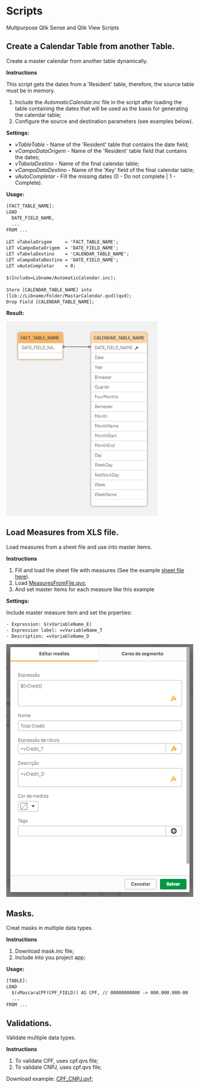# Scripts
Multpurpose Qlik Sense and Qlik View Scripts

## Create a Calendar Table from another Table.
Create a master calendar from another table dynamically.

**Instructions**

This script gets the dates from a 'Resident' table, therefore, the source table must be in memory.

1. Include the *AutomaticCalendar.inc* file in the script after loading the table containing the dates that will be used as the basis for generating the calendar table;
2. Configure the source and destination parameters (see examples below).

**Settings:**

- *vTableTable* - Name of the 'Resident' table that contains the date field;
- *vCampoDataOrigem* - Name of the 'Resident' table field that contains the dates;
- *vTabelaDestino* - Name of the final calendar table;
- *vCampoDataDestino* - Name of the 'Key' field of the final calendar table;
- *vAutoCompletar* - Fill the missing dates (0 - Do not complete | 1 - Complete).

**Usage:**

```
[FACT_TABLE_NAME]:
LOAD 
  DATE_FIELD_NAME, 
  ... 
FROM ...

LET vTabelaOrigem     = 'FACT_TABLE_NAME';
LET vCampoDataOrigem  = 'DATE_FIELD_NAME';
LET vTabelaDestino    = 'CALENDAR_TABLE_NAME';
LET vCampoDataDestino = 'DATE_FIELD_NAME';
LET vAutoCompletar    = 0;  

$(Include=Libname/AutomaticCalendar.inc);

Store [CALENDAR_TABLE_NAME] into [lib://Libname/Folder/MastarCalendar.qvd](qvd);
Drop Field [CALENDAR_TABLE_NAME];
```

**Result:**

![Resulte Data](img/AutomaticCalendar.PNG)


## Load Measures from XLS file.
Load measures from a sheet file and use into master items.

**Instructions**

1. Fill and load the sheet file with measures (See the example [sheet file here](MeasuresFromFile/Expressions.xlsx)).
2. Load [MeasuresFromFile.qvs](MeasuresFromFile/MeasuresFromFile.qvs);
2. And set master items for each measure like this example

**Settings:**

Include master measure item and set the prperties:

	- Expression: $(vVariableName_E)
	- Expression label: =vVariableName_T
	- Description: =vVariableName_D

![alt text](img/MeasuresFromFile_1.PNG)

## Masks.
Creat masks in multiple data types.

**Instructions**

1. Download mask.inc file;
2. Include into you project app;

**Usage:**

```
[TABLE]:
LOAD 
  $(vMascaraCPF(CPF_FIELD)) AS CPF, // 00000000000 -> 000.000.000-00
  ... 
FROM ...
```

## Validations.
Validate multiple data types.

**Instructions**

1. To validate CPF, uses cpf.qvs file;
2. To validate CNPJ, uses cpf.qvs file;

Download example: [CPF_CNPJ.qvf](Validations/CPF_CPNJ.qvf);
